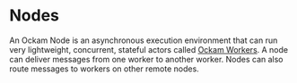 # Nodes

An Ockam Node is an asynchronous execution environment that can run very lightweight, concurrent, stateful actors called [Ockam Workers](workers.md). A node can deliver messages from one worker to another worker. Nodes can also route messages to workers on other remote nodes.
